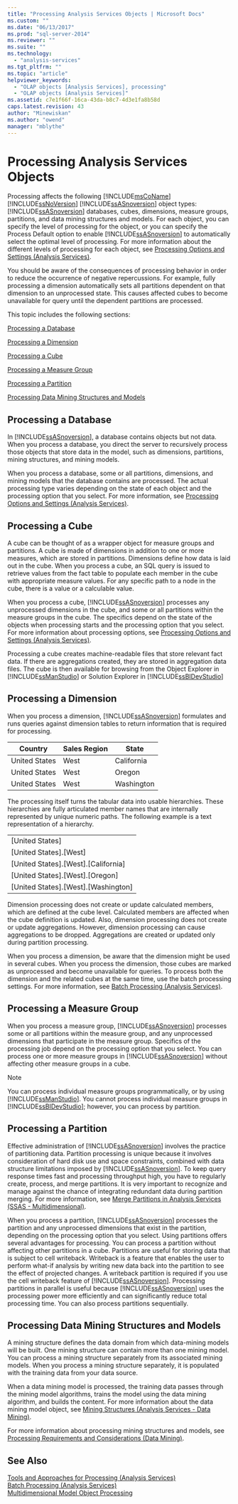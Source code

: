 ```yaml
---
title: "Processing Analysis Services Objects | Microsoft Docs"
ms.custom: ""
ms.date: "06/13/2017"
ms.prod: "sql-server-2014"
ms.reviewer: ""
ms.suite: ""
ms.technology: 
  - "analysis-services"
ms.tgt_pltfrm: ""
ms.topic: "article"
helpviewer_keywords: 
  - "OLAP objects [Analysis Services], processing"
  - "OLAP objects [Analysis Services]"
ms.assetid: c7e1f66f-16ca-43da-b8c7-4d3e1fa8b58d
caps.latest.revision: 43
author: "Minewiskan"
ms.author: "owend"
manager: "mblythe"
---
```

# Processing Analysis Services Objects
  Processing affects the following [!INCLUDE[msCoName](../../includes/msconame-md.md)] [!INCLUDE[ssNoVersion](../../includes/ssnoversion-md.md)] [!INCLUDE[ssASnoversion](../../includes/ssasnoversion-md.md)] object types: [!INCLUDE[ssASnoversion](../../includes/ssasnoversion-md.md)] databases, cubes, dimensions, measure groups, partitions, and data mining structures and models. For each object, you can specify the level of processing for the object, or you can specify the Process Default option to enable [!INCLUDE[ssASnoversion](../../includes/ssasnoversion-md.md)] to automatically select the optimal level of processing. For more information about the different levels of processing for each object, see [Processing Options and Settings &#40;Analysis Services&#41;](processing-options-and-settings-analysis-services.md).  
  
 You should be aware of the consequences of processing behavior in order to reduce the occurrence of negative repercussions. For example, fully processing a dimension automatically sets all partitions dependent on that dimension to an unprocessed state. This causes affected cubes to become unavailable for query until the dependent partitions are processed.  
  
 This topic includes the following sections:  
  
 [Processing a Database](#bkmk_procdb)  
  
 [Processing a Dimension](#bkmk_procdim)  
  
 [Processing a Cube](#bkmk_proccube)  
  
 [Processing a Measure Group](#bkmk_procmeasure)  
  
 [Processing a Partition](#bkmk_procpartition)  
  
 [Processing Data Mining Structures and Models](#bkmk_procdm)  
  
##  <a name="bkmk_procdb"></a> Processing a Database  
 In [!INCLUDE[ssASnoversion](../../includes/ssasnoversion-md.md)], a database contains objects but not data. When you process a database, you direct the server to recursively process those objects that store data in the model, such as dimensions, partitions, mining structures, and mining models.  
  
 When you process a database, some or all partitions, dimensions, and mining models that the database contains are processed. The actual processing type varies depending on the state of each object and the processing option that you select. For more information, see [Processing Options and Settings &#40;Analysis Services&#41;](processing-options-and-settings-analysis-services.md).  
  
##  <a name="bkmk_proccube"></a> Processing a Cube  
 A cube can be thought of as a wrapper object for measure groups and partitions. A cube is made of dimensions in addition to one or more measures, which are stored in partitions. Dimensions define how data is laid out in the cube. When you process a cube, an SQL query is issued to retrieve values from the fact table to populate each member in the cube with appropriate measure values. For any specific path to a node in the cube, there is a value or a calculable value.  
  
 When you process a cube, [!INCLUDE[ssASnoversion](../../includes/ssasnoversion-md.md)] processes any unprocessed dimensions in the cube, and some or all partitions within the measure groups in the cube. The specifics depend on the state of the objects when processing starts and the processing option that you select. For more information about processing options, see [Processing Options and Settings &#40;Analysis Services&#41;](processing-options-and-settings-analysis-services.md).  
  
 Processing a cube creates machine-readable files that store relevant fact data. If there are aggregations created, they are stored in aggregation data files. The cube is then available for browsing from the Object Explorer in [!INCLUDE[ssManStudio](../../includes/ssmanstudio-md.md)] or Solution Explorer in [!INCLUDE[ssBIDevStudio](../../includes/ssbidevstudio-md.md)]  
  
##  <a name="bkmk_procdim"></a> Processing a Dimension  
 When you process a dimension, [!INCLUDE[ssASnoversion](../../includes/ssasnoversion-md.md)] formulates and runs queries against dimension tables to return information that is required for processing.  
  
|Country|Sales Region|State|  
|-------------|------------------|-----------|  
|United States|West|California|  
|United States|West|Oregon|  
|United States|West|Washington|  
  
 The processing itself turns the tabular data into usable hierarchies. These hierarchies are fully articulated member names that are internally represented by unique numeric paths. The following example is a text representation of a hierarchy.  
  
||  
|-|  
|[United States]|  
|[United States].[West]|  
|[United States].[West].[California]|  
|[United States].[West].[Oregon]|  
|[United States].[West].[Washington]|  
  
 Dimension processing does not create or update calculated members, which are defined at the cube level. Calculated members are affected when the cube definition is updated. Also, dimension processing does not create or update aggregations. However, dimension processing can cause aggregations to be dropped. Aggregations are created or updated only during partition processing.  
  
 When you process a dimension, be aware that the dimension might be used in several cubes. When you process the dimension, those cubes are marked as unprocessed and become unavailable for queries. To process both the dimension and the related cubes at the same time, use the batch processing settings. For more information, see [Batch Processing &#40;Analysis Services&#41;](batch-processing-analysis-services.md).  
  
##  <a name="bkmk_procmeasure"></a> Processing a Measure Group  
 When you process a measure group, [!INCLUDE[ssASnoversion](../../includes/ssasnoversion-md.md)] processes some or all partitions within the measure group, and any unprocessed dimensions that participate in the measure group. Specifics of the processing job depend on the processing option that you select. You can process one or more measure groups in [!INCLUDE[ssASnoversion](../../includes/ssasnoversion-md.md)] without affecting other measure groups in a cube.  
  
> [!NOTE]  
>  You can process individual measure groups programmatically, or by using [!INCLUDE[ssManStudio](../../includes/ssmanstudio-md.md)]. You cannot process individual measure groups in [!INCLUDE[ssBIDevStudio](../../includes/ssbidevstudio-md.md)]; however, you can process by partition.  
  
##  <a name="bkmk_procpartition"></a> Processing a Partition  
 Effective administration of [!INCLUDE[ssASnoversion](../../includes/ssasnoversion-md.md)] involves the practice of partitioning data. Partition processing is unique because it involves consideration of hard disk use and space constraints, combined with data structure limitations imposed by [!INCLUDE[ssASnoversion](../../includes/ssasnoversion-md.md)]. To keep query response times fast and processing throughput high, you have to regularly create, process, and merge partitions. It is very important to recognize and manage against the chance of integrating redundant data during partition merging. For more information, see [Merge Partitions in Analysis Services &#40;SSAS - Multidimensional&#41;](merge-partitions-in-analysis-services-ssas-multidimensional.md).  
  
 When you process a partition, [!INCLUDE[ssASnoversion](../../includes/ssasnoversion-md.md)] processes the partition and any unprocessed dimensions that exist in the partition, depending on the processing option that you select. Using partitions offers several advantages for processing. You can process a partition without affecting other partitions in a cube. Partitions are useful for storing data that is subject to cell writeback. Writeback is a feature that enables the user to perform what-if analysis by writing new data back into the partition to see the effect of projected changes. A writeback partition is required if you use the cell writeback feature of [!INCLUDE[ssASnoversion](../../includes/ssasnoversion-md.md)]. Processing partitions in parallel is useful because [!INCLUDE[ssASnoversion](../../includes/ssasnoversion-md.md)] uses the processing power more efficiently and can significantly reduce total processing time. You can also process partitions sequentially.  
  
##  <a name="bkmk_procdm"></a> Processing Data Mining Structures and Models  
 A mining structure defines the data domain from which data-mining models will be built. One mining structure can contain more than one mining model. You can process a mining structure separately from its associated mining models. When you process a mining structure separately, it is populated with the training data from your data source.  
  
 When a data mining model is processed, the training data passes through the mining model algorithms, trains the model using the data mining algorithm, and builds the content. For more information about the data mining model object, see [Mining Structures &#40;Analysis Services - Data Mining&#41;](../data-mining/mining-structures-analysis-services-data-mining.md).  
  
 For more information about processing mining structures and models, see [Processing Requirements and Considerations &#40;Data Mining&#41;](../data-mining/processing-requirements-and-considerations-data-mining.md).  
  
## See Also  
 [Tools and Approaches for Processing &#40;Analysis Services&#41;](tools-and-approaches-for-processing-analysis-services.md)   
 [Batch Processing &#40;Analysis Services&#41;](batch-processing-analysis-services.md)   
 [Multidimensional Model Object Processing](processing-a-multidimensional-model-analysis-services.md)  
  
  